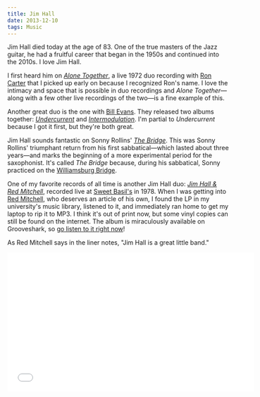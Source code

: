 ```yaml
---
title: Jim Hall
date: 2013-12-10
tags: Music
---
```


Jim Hall died today at the age of 83. One of the true masters of the Jazz guitar, he had a fruitful career that began in the 1950s and continued into the 2010s. I love Jim Hall. 

I first heard him on *[Alone Together][3821-001]*, a live 1972 duo recording with [Ron Carter][3821-002] that I picked up early on because I recognized Ron's name. I love the intimacy and space that is possible in duo recordings and *Alone Together*—along with a few other live recordings of the two—is a fine example of this. 

Another great duo is the one with [Bill Evans][3821-003]. They released two albums together: *[Undercurrent][3821-004]* and *[Intermodulation][3821-005]*. I'm partial to *Undercurrent* because I got it first, but they're both great. 

Jim Hall sounds fantastic on Sonny Rollins' *[The Bridge][3821-006]*. This was Sonny Rollins' triumphant return from his first sabbatical—which lasted about three years—and marks the beginning of a more experimental period for the saxophonist. It's called *The Bridge* because, during his sabbatical, Sonny practiced on the [Williamsburg Bridge][3821-007].

One of my favorite records of all time is another Jim Hall duo: *[Jim Hall & Red Mitchell](http://www.discogs.com/Jim-Hall-Red-Mitchell-Jim-Hall-Red-Mitchell/release/2634844)*, recorded live at [Sweet Basil's](http://en.wikipedia.org/wiki/Sweet_Basil_Jazz_Club) in 1978. When I was getting into [Red Mitchell](http://www.redmitchell.com/redm/biography), who deserves an article of his own, I found the LP in my university's music library, listened to it, and immediately ran home to get my laptop to rip it to MP3. I think it's out of print now, but some vinyl copies can still be found on the internet. The album is miraculously available on Grooveshark, so [go listen to it right now](http://grooveshark.com/#!/profile/Jim+Hall+and+Red+Mitchell/24285357)! 

As Red Mitchell says in the liner notes, "Jim Hall is a great little band."

<div class="fitvids"><iframe width="560" height="315" src="//www.youtube.com/embed/a9Jvst3madw?rel=0" frameborder="0" allowfullscreen></iframe></div>



[3821-001]: http://www.amazon.com/gp/product/B000000YQ3/ref=as_li_ss_tl?ie=UTF8&camp=1789&creative=390957&creativeASIN=B000000YQ3&linkCode=as2&tag=nadavis-20
[3821-002]: http://en.wikipedia.org/wiki/Ron_Carter
[3821-003]: http://en.wikipedia.org/wiki/Bill_Evans
[3821-004]: http://www.amazon.com/gp/product/B0000691U0/ref=as_li_ss_tl?ie=UTF8&camp=1789&creative=390957&creativeASIN=B0000691U0&linkCode=as2&tag=nadavis-20
[3821-005]: http://www.amazon.com/gp/product/B00000476A/ref=as_li_ss_tl?ie=UTF8&camp=1789&creative=390957&creativeASIN=B00000476A&linkCode=as2&tag=nadavis-20
[3821-006]: http://www.amazon.com/gp/product/B00009PJRN/ref=as_li_ss_tl?ie=UTF8&camp=1789&creative=390957&creativeASIN=B00009PJRN&linkCode=as2&tag=nadavis-20
[3821-007]: http://en.wikipedia.org/wiki/Williamsburg_Bridge

